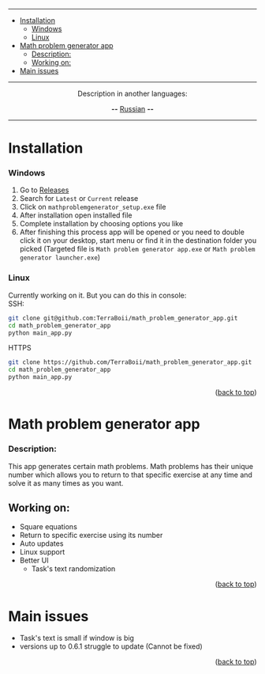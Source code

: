 ___
- [Installation](#installation)
    - [Windows](#windows)
    - [Linux](#linux)
- [Math problem generator app](#math-problem-generator-app)
    - [Description:](#description)
  - [Working on:](#working-on)
- [Main issues](#main-issues)

___

<p align="center">Description in another languages:</p>
<p align="center"> <strong>--</strong> <a href="https://github.com/TerraBoii/math_problem_generator_app/blob/main/README_ru.md", title="test">Russian</a> <strong>--</strong> </p>

___


# Installation
### Windows

1. Go to [Releases](https://github.com/TerraBoii/math_problem_generator_app/releases "Releases")
2. Search for `Latest` or `Current` release
3. Click on `mathproblemgenerator_setup.exe` file
4. After installation open installed file
5. Complete installation by choosing options you like
6. After finishing this process app will be opened or you need to double click it on your desktop, start menu or find it in the destination folder you picked (Targeted file is `Math problem generator app.exe` or `Math problem generator launcher.exe`)

### Linux
Currently working on it. But you can do this in console: \
SSH:
```sh
git clone git@github.com:TerraBoii/math_problem_generator_app.git
cd math_problem_generator_app
python main_app.py
```
HTTPS
```sh
git clone https://github.com/TerraBoii/math_problem_generator_app.git
cd math_problem_generator_app
python main_app.py
```

<p align="right">(<a href="#top" title="to the top of the page">back to top</a>)</p>

# Math problem generator app
### Description:

This app generates certain math problems. Math problems has their unique number which allows you to return to that specific exercise at any time and solve it as many times as you want.

## Working on:
- Square equations
- Return to specific exercise using its number
- Auto updates
- Linux support
- Better UI
  - Task's text randomization


<p align="right">(<a href="#top" title="to the top of the page">back to top</a>)</p>


# Main issues
+ Task's text is small if window is big
+ versions up to 0.6.1 struggle to update (Cannot be fixed)


<p align="right">(<a href="#top" title="to the top of the page">back to top</a>)</p>
